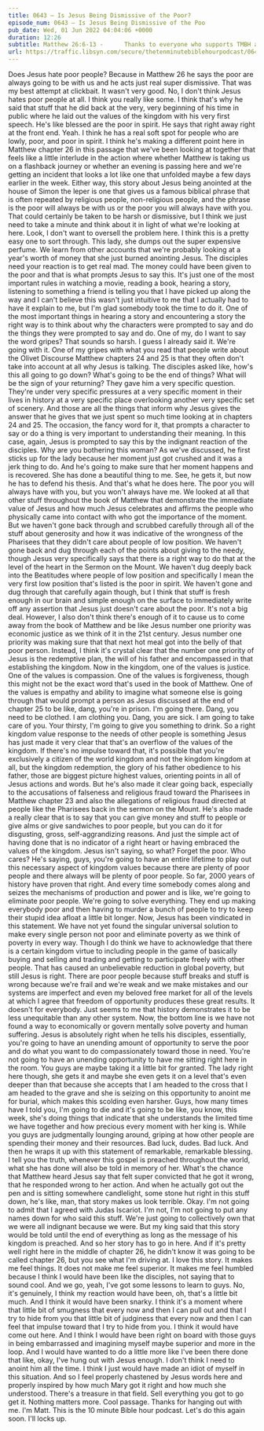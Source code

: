 ```yaml
---
title: 0643 – Is Jesus Being Dismissive of the Poor?
episode_num: 0643 – Is Jesus Being Dismissive of the Poo
pub_date: Wed, 01 Jun 2022 04:04:06 +0000
duration: 12:26
subtitle: Matthew 26:6-13 -      Thanks to everyone who supports TMBH at  You're the reason we can all do this together!  Music written and performed by .
url: https://traffic.libsyn.com/secure/thetenminutebiblehourpodcast/0643__Is_Jesus_Being_Dismissive_of_the_Poor.mp3
---
```


 Does Jesus hate poor people? Because in Matthew 26 he says the poor are always going to be with us and he acts just real super dismissive. That was my best attempt at clickbait. It wasn't very good. No, I don't think Jesus hates poor people at all. I think you really like some. I think that's why he said that stuff that he did back at the very, very beginning of his time in public where he laid out the values of the kingdom with his very first speech. He's like blessed are the poor in spirit. He says that right away right at the front end. Yeah. I think he has a real soft spot for people who are lowly, poor, and poor in spirit. I think he's making a different point here in Matthew chapter 26 in this passage that we've been looking at together that feels like a little interlude in the action where whether Matthew is taking us on a flashback journey or whether an evening is passing here and we're getting an incident that looks a lot like one that unfolded maybe a few days earlier in the week. Either way, this story about Jesus being anointed at the house of Simon the leper is one that gives us a famous biblical phrase that is often repeated by religious people, non-religious people, and the phrase is the poor will always be with us or the poor you will always have with you. That could certainly be taken to be harsh or dismissive, but I think we just need to take a minute and think about it in light of what we're looking at here. Look, I don't want to oversell the problem here. I think this is a pretty easy one to sort through. This lady, she dumps out the super expensive perfume. We learn from other accounts that we're probably looking at a year's worth of money that she just burned anointing Jesus. The disciples need your reaction is to get real mad. The money could have been given to the poor and that is what prompts Jesus to say this. It's just one of the most important rules in watching a movie, reading a book, hearing a story, listening to something a friend is telling you that I have picked up along the way and I can't believe this wasn't just intuitive to me that I actually had to have it explain to me, but I'm glad somebody took the time to do it. One of the most important things in hearing a story and encountering a story the right way is to think about why the characters were prompted to say and do the things they were prompted to say and do. One of my, do I want to say the word gripes? That sounds so harsh. I guess I already said it. We're going with it. One of my gripes with what you read that people write about the Olivet Discourse Matthew chapters 24 and 25 is that they often don't take into account at all why Jesus is talking. The disciples asked like, how's this all going to go down? What's going to be the end of things? What will be the sign of your returning? They gave him a very specific question. They're under very specific pressures at a very specific moment in their lives in history at a very specific place overlooking another very specific set of scenery. And those are all the things that inform why Jesus gives the answer that he gives that we just spent so much time looking at in chapters 24 and 25. The occasion, the fancy word for it, that prompts a character to say or do a thing is very important to understanding their meaning. In this case, again, Jesus is prompted to say this by the indignant reaction of the disciples. Why are you bothering this woman? As we've discussed, he first sticks up for the lady because her moment just got crushed and it was a jerk thing to do. And he's going to make sure that her moment happens and is recovered. She has done a beautiful thing to me. See, he gets it, but now he has to defend his thesis. And that's what he does here. The poor you will always have with you, but you won't always have me. We looked at all that other stuff throughout the book of Matthew that demonstrate the immediate value of Jesus and how much Jesus celebrates and affirms the people who physically came into contact with who got the importance of the moment. But we haven't gone back through and scrubbed carefully through all of the stuff about generosity and how it was indicative of the wrongness of the Pharisees that they didn't care about people of low position. We haven't gone back and dug through each of the points about giving to the needy, though Jesus very specifically says that there is a right way to do that at the level of the heart in the Sermon on the Mount. We haven't dug deeply back into the Beatitudes where people of low position and specifically I mean the very first low position that's listed is the poor in spirit. We haven't gone and dug through that carefully again though, but I think that stuff is fresh enough in our brain and simple enough on the surface to immediately write off any assertion that Jesus just doesn't care about the poor. It's not a big deal. However, I also don't think there's enough of it to cause us to come away from the book of Matthew and be like Jesus number one priority was economic justice as we think of it in the 21st century. Jesus number one priority was making sure that that next hot meal got into the belly of that poor person. Instead, I think it's crystal clear that the number one priority of Jesus is the redemptive plan, the will of his father and encompassed in that establishing the kingdom. Now in the kingdom, one of the values is justice. One of the values is compassion. One of the values is forgiveness, though this might not be the exact word that's used in the book of Matthew. One of the values is empathy and ability to imagine what someone else is going through that would prompt a person as Jesus discussed at the end of chapter 25 to be like, dang, you're in prison. I'm going there. Dang, you need to be clothed. I am clothing you. Dang, you are sick. I am going to take care of you. Your thirsty, I'm going to give you something to drink. So a right kingdom value response to the needs of other people is something Jesus has just made it very clear that that's an overflow of the values of the kingdom. If there's no impulse toward that, it's possible that you're exclusively a citizen of the world kingdom and not the kingdom kingdom at all, but the kingdom redemption, the glory of his father obedience to his father, those are biggest picture highest values, orienting points in all of Jesus actions and words. But he's also made it clear going back, especially to the accusations of falseness and religious fraud toward the Pharisees in Matthew chapter 23 and also the allegations of religious fraud directed at people like the Pharisees back in the sermon on the Mount. He's also made a really clear that is to say that you can give money and stuff to people or give alms or give sandwiches to poor people, but you can do it for disgusting, gross, self-aggrandizing reasons. And just the simple act of having done that is no indicator of a right heart or having embraced the values of the kingdom. Jesus isn't saying, so what? Forget the poor. Who cares? He's saying, guys, you're going to have an entire lifetime to play out this necessary aspect of kingdom values because there are plenty of poor people and there always will be plenty of poor people. So far, 2000 years of history have proven that right. And every time somebody comes along and seizes the mechanisms of production and power and is like, we're going to eliminate poor people. We're going to solve everything. They end up making everybody poor and then having to murder a bunch of people to try to keep their stupid idea afloat a little bit longer. Now, Jesus has been vindicated in this statement. We have not yet found the singular universal solution to make every single person not poor and eliminate poverty as we think of poverty in every way. Though I do think we have to acknowledge that there is a certain kingdom virtue to including people in the game of basically buying and selling and trading and getting to participate freely with other people. That has caused an unbelievable reduction in global poverty, but still Jesus is right. There are poor people because stuff breaks and stuff is wrong because we're frail and we're weak and we make mistakes and our systems are imperfect and even my beloved free market for all of the levels at which I agree that freedom of opportunity produces these great results. It doesn't for everybody. Just seems to me that history demonstrates it to be less unequitable than any other system. Now, the bottom line is we have not found a way to economically or govern mentally solve poverty and human suffering. Jesus is absolutely right when he tells his disciples, essentially, you're going to have an unending amount of opportunity to serve the poor and do what you want to do compassionately toward those in need. You're not going to have an unending opportunity to have me sitting right here in the room. You guys are maybe taking it a little bit for granted. The lady right here though, she gets it and maybe she even gets it on a level that's even deeper than that because she accepts that I am headed to the cross that I am headed to the grave and she is seizing on this opportunity to anoint me for burial, which makes this scolding even harsher. Guys, how many times have I told you, I'm going to die and it's going to be like, you know, this week, she's doing things that indicate that she understands the limited time we have together and how precious every moment with her king is. While you guys are judgmentally lounging around, griping at how other people are spending their money and their resources. Bad luck, dudes. Bad luck. And then he wraps it up with this statement of remarkable, remarkable blessing. I tell you the truth, whenever this gospel is preached throughout the world, what she has done will also be told in memory of her. What's the chance that Matthew heard Jesus say that felt super convicted that he got it wrong, that he responded wrong to her action. And when he actually got out the pen and is sitting somewhere candlelight, some stone hut right in this stuff down, he's like, man, that story makes us look terrible. Okay. I'm not going to admit that I agreed with Judas Iscariot. I'm not, I'm not going to put any names down for who said this stuff. We're just going to collectively own that we were all indignant because we were. But my king said that this story would be told until the end of everything as long as the message of his kingdom is preached. And so her story has to go in here. And if it's pretty well right here in the middle of chapter 26, he didn't know it was going to be called chapter 26, but you see what I'm driving at. I love this story. It makes me feel things. It does not make me feel superior. It makes me feel humbled because I think I would have been like the disciples, not saying that to sound cool. And we go, yeah, I've got some lessons to learn to guys. No, it's genuinely, I think my reaction would have been, oh, that's a little bit much. And I think it would have been snarky. I think it's a moment where that little bit of smugness that every now and then I can pull out and that I try to hide from you that little bit of judginess that every now and then I can feel that impulse toward that I try to hide from you. I think it would have come out here. And I think I would have been right on board with those guys in being embarrassed and imagining myself maybe superior and more in the loop. And I would have wanted to do a little more like I've been there done that like, okay, I've hung out with Jesus enough. I don't think I need to anoint him all the time. I think I just would have made an idiot of myself in this situation. And so I feel properly chastened by Jesus words here and properly inspired by how much Mary got it right and how much she understood. There's a treasure in that field. Sell everything you got to go get it. Nothing matters more. Cool passage. Thanks for hanging out with me. I'm Matt. This is the 10 minute Bible hour podcast. Let's do this again soon. I'll locks up.